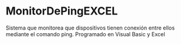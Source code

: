# MonitorDePingEXCEL
Sistema que monitorea que dispositivos tienen conexión entre ellos mediante el comando ping. Programado en Visual Basic y Excel
